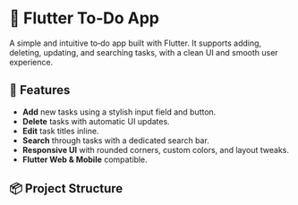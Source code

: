 # 📝 Flutter To‑Do App

A simple and intuitive to‑do app built with Flutter. It supports adding, deleting, updating, and searching tasks, with a clean UI and smooth user experience.

## 🚀 Features

- **Add** new tasks using a stylish input field and button.
- **Delete** tasks with automatic UI updates.
- **Edit** task titles inline.
- **Search** through tasks with a dedicated search bar.
- **Responsive UI** with rounded corners, custom colors, and layout tweaks.
- **Flutter Web & Mobile** compatible.

## 📦 Project Structure

